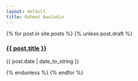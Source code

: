 ```yaml
---
layout: default
title: Rahmat Awaludin
---
```


<div id="postlist">
  {% for post in site.posts %}
   {% unless post.draft %}
  <div class="post">
    <h3><a href="{{ BASE_PATH }}{{ post.url }}" title="Permalink to this article">{{ post.title }}</a></h3>
    <div class="postinfo">
      <p class="published" title="{{ post.date | date_to_string }}"> {{ post.date | date_to_string }} </p>
    </div>
  </div>
   {% endunless %}
  {% endfor %}
</div>
